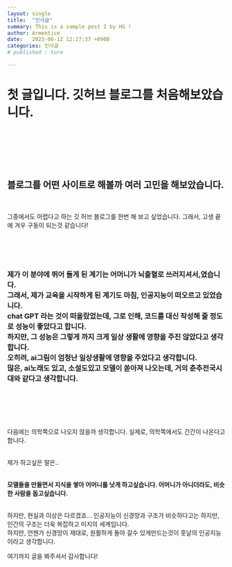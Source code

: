 ```yaml
---
layout: single
title:  "인사글"
summary: This is a sample post 2 by HG !
author: Armentice
date:   2023-06-12 12:27:37 +0900
categories: 인사글
# published : ture

---
```

# 첫 글입니다. 깃허브 블로그를 처음해보았습니다.
<br/>
<br/>
<br/>
<br/>
<br/>


## 블로그를 어떤 사이트로 해볼까 여러 고민을 해보았습니다. 
<br/>

그중에서도 어렵다고 하는 깃 허브 블로그를 한번 해 보고 싶었습니다. 그래서, 고생 끝에 겨우 구동이 되는것 같습니다!
<br/>
<br/>
<br/>
<br/>
<br/>

### 제가 이 분야에 뛰어 들게 된 계기는 어머니가 뇌출혈로 쓰러지셔서,였습니다.<br/>그래서, 제가 교육을 시작하게 된 계기도 마침, 인공지능이 떠오르고 있었습니다.<br/>chat GPT 라는 것이 떠올랐었는데, 그로 인해, 코드를 대신 작성해 줄 정도로 성능이 좋았다고 합니다.<br/>하지만, 그 성능은 그렇게 까지 크게 일상 생활에 영향을 주진 않았다고 생각합니다.<br/>오히려, ai그림이 엄청난 일상생활에 영향을 주었다고 생각합니다.<br/>많은, ai노래도 있고, 소설도있고 모델이 쏟아져 나오는데, 거의 춘추전국시대와 같다고 생각합니다.

<br/>
<br/>
<br/>
<br/>
<br/>
다음에는 의학쪽으로 나오지 않을까 생각합니다. 실제로, 의학쪽에서도 간간이 나온다고 합니다.
<br/>
<br/>

제가 하고싶은 말은..
<br/>
<br/>

**모델들을 만들면서 지식을 쌓아 어머니를 낫게 하고싶습니다. 어머니가 아니더라도, 비슷한 사람을 돕고싶습니다.**
<br/>
<br/>

하지만, 현실과 이상은 다르겠죠... 인공지능이 신경망과 구조가 비슷하다고는 하지만, 인간의 구조는 더욱 복잡하고 미지의 세계입니다. <br/>
 하지만, 언젠가 신경망이 제대로, 원활하게 돌아 갈수 있게만드는것이 훗날의 인공지능이라고 생각합니다.  

여기까지  글을 봐주셔서 감사합니다!
